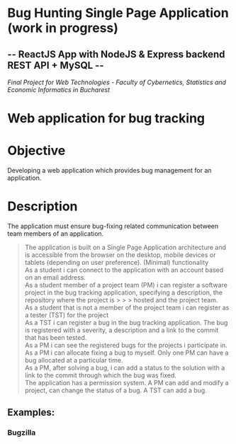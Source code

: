 # Bug Hunting Single Page Application (work in progress)
## -- ReactJS App with NodeJS & Express backend REST API + MySQL --    

*Final Project for Web Technologies - Faculty of Cybernetics, Statistics and Economic Informatics in Bucharest*

# **Web application for bug tracking**

# Objective

Developing a web application which provides bug management for an application.

# Description
The application must ensure bug-fixing related communication between team members of an application.

> The application is built on a Single Page Application architecture and is accessible from the browser on the desktop, mobile devices or tablets (depending on user preference).
> (Minimal) functionality  
> As a student i can connect to the application with an account based on an email address.  
> As a student member of a project team (PM) i can register a software project in the bug tracking application, specifying a description, the repository where the project is > > > hosted and the project team.  
> As a student that is not a member of the project team i can register as a tester (TST) for the project  
> As a TST i can register a bug in the bug tracking application. The bug is registered with a severity, a description and a link to the commit that has been tested.  
> As a PM i can see the registered bugs for the projects i participate in.  
> As a PM i can allocate fixing a bug to myself. Only one PM can have a bug allocated at a particular time.  
> As a PM, after solving a bug, i can add a status to the solution with a link to the commit through which the bug was fixed.  
> The application has  a permission system. A PM can add and modify a project, can change the status of a bug. A TST can add a bug.  

## Examples:
### Bugzilla

